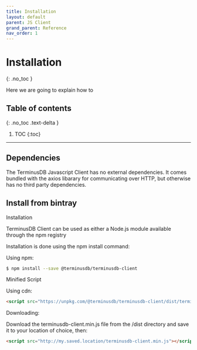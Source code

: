 ```yaml
---
title: Installation
layout: default
parent: JS Client
grand_parent: Reference
nav_order: 1
---
```

# Installation
{: .no_toc }

Here we are going to explain how to 

## Table of contents

{: .no_toc .text-delta }

1. TOC
{:toc}

---

## Dependencies

The TerminusDB Javascript Client has no external dependencies. It comes bundled with the axios libarary for communicating over HTTP, but otherwise has no third party dependencies.

## Install from bintray

Installation

TerminusDB Client can be used as either a Node.js module available through the npm registry

Installation is done using the npm install command:

Using npm:

```bash
$ npm install --save @terminusdb/terminusdb-client
```

Minified Script

Using cdn:

```html
<script src="https://unpkg.com/@terminusdb/terminusdb-client/dist/terminusdb-client.min.js"></script>
```

Downloading:

Download the terminusdb-client.min.js file from the /dist directory and save it to your location of choice, then:

```html
<script src="http://my.saved.location/terminusdb-client.min.js"></script>
```
